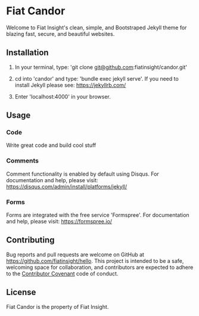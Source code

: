 # Fiat Candor

Welcome to Fiat Insight's clean, simple, and Bootstraped Jekyll theme for blazing fast, secure, and beautiful websites.

## Installation

1. In your terminal, type: 'git clone git@github.com:fiatinsight/candor.git'

2. cd into 'candor' and type: 'bundle exec jekyll serve'. If you need to install Jekyll please see: https://jekyllrb.com/

3. Enter 'localhost:4000' in your browser.

## Usage

### Code

Write great code and build cool stuff

### Comments

Comment functionality is enabled by default using Disqus. For documentation and help, please visit: https://disqus.com/admin/install/platforms/jekyll/

### Forms

Forms are integrated with the free service 'Formspree'. For documentation and help, please visit: https://formspree.io/

## Contributing

Bug reports and pull requests are welcome on GitHub at https://github.com/fiatinsight/hello. This project is intended to be a safe, welcoming space for collaboration, and contributors are expected to adhere to the [Contributor Covenant](http://contributor-covenant.org) code of conduct.

## License

Fiat Candor is the property of Fiat Insight.
